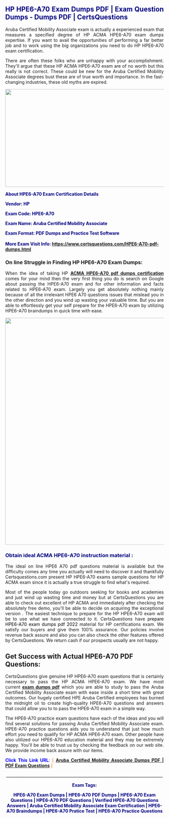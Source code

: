 <h2 style="text-align: justify;"><span style="color: #000080;">HP HPE6-A70 Exam Dumps PDF | Exam Question Dumps - Dumps PDF | CertsQuestions</span></h2>
<p style="text-align: justify;">Aruba Certified Mobility Associate exam is actually a experienced exam that measures a specified degree of HP ACMA HPE6-A70 exam dumps expertise. If you want to avail the opportunities of performing a far better job and to work using the big organizations you need to do HP HPE6-A70 exam certification.</p>
<p style="text-align: justify;">There are often these folks who are unhappy with your accomplishment. They'll argue that these HP ACMA HPE6-A70 exam are of no worth but this really is not correct. These could be new for the Aruba Certified Mobility Associate degrees bust these are of true worth and importance. In the fast-changing industries, these old myths are expired.</p>
<p><img style="display: block; margin-left: auto; margin-right: auto;" src="https://i.imgur.com/eaP4ae9.png" width="840" height="310" /></p>
<p><span style="color: #000080;"><strong>About HPE6-A70 Exam Certification Details</strong></span></p>
<p><span style="color: #000080;"><strong>Vendor: HP<br /></strong></span></p>
<p><span style="color: #000080;"><strong>Exam Code: HPE6-A70</strong></span></p>
<p><span style="color: #000080;"><strong>Exam Name: Aruba Certified Mobility Associate</strong></span></p>
<p><span style="color: #000080;"><strong>Exam Format: PDF Dumps and Practice Test Software<br /><br />More Exam Visit Info: <span style="color: #ff6600;"><a href="https://www.certsquestions.com/HPE6-A70-pdf-dumps.html">https://www.certsquestions.com/HPE6-A70-pdf-dumps.html</a></span></strong></span></p>
<h3>On line Struggle in Finding HP HPE6-A70 Exam Dumps:</h3>
<p style="text-align: justify;">When the idea of taking HP <a href="https://www.certsquestions.com/HPE6-A70-pdf-dumps.html"><strong>ACMA HPE6-A70 pdf dumps certification</strong></a> comes for your mind then the very first thing you do is search on Google about passing the HPE6-A70 exam and for other information and facts related to HPE6-A70 exam. Largely you get absolutely nothing mainly because of all the irrelevant HPE6 A70 questions issues that mislead you in the other direction and you wind up wasting your valuable time. But you are able to effortlessly get your self prepare for the HPE6-A70 exam by utilizing HPE6-A70 braindumps in quick time with ease.</p>
<p><a href="https://www.certsquestions.com/HPE6-A70-pdf-dumps.html"><img style="display: block; margin-left: auto; margin-right: auto;" src="https://i.imgur.com/pxhoKQ2.png" width="720" /></a></p>
<h3><span style="color: #000080;">Obtain ideal ACMA HPE6-A70 instruction material :</span></h3>
<p style="text-align: justify;">The ideal on line HPE6 A70 pdf questions material is available but the difficulty comes any time you actually will need to discover it and thankfully Certsquestions.com present HP HPE6-A70 exams sample questions for HP ACMA exam since it is actually a true struggle to find what's required.</p>
<p style="text-align: justify;">Most of the people today go outdoors seeking for books and academies and just wind up wasting time and money but at CertsQuestions you are able to check out excellent of HP ACMA and immediately after checking the absolutely free demo, you'll be able to decide on acquiring the exceptional version . The easiest technique to prepare for the HP HPE6-A70 exam will be to use what we have connected to it. CertsQuestions have <span style="color: #000000;">prepare HPE6-A70 exam dumps pdf 2022</span> material for HP certifications exam. We satisfy our buyers and give them 100% assurance. Our policies involve revenue back assure and also you can also check the other features offered by CertsQuestions. We return cash if our prospects usually are not happy.</p>
<h2>Get Success with Actual HPE6-A70 PDF Questions:</h2>
<p style="text-align: justify;">CertsQuestions give genuine HP HPE6-A70 exam questions that is certainly necessary to pass the HP ACMA HPE6-A70 exam. We have most current<strong>&nbsp;<a href="https://www.certsquestions.com/">exam dumps pdf</a></strong>&nbsp;which you are able to study to pass the Aruba Certified Mobility Associate exam with ease inside a short time with great outcomes. Our hugely certified HPE Aruba Certified employees has burned the midnight oil to create high-quality HPE6-A70 questions and answers that could allow you to to pass the HPE6-A70 exam in a simple way.</p>
<p style="text-align: justify;">The HPE6-A70 practice exam questions have each of the ideas and you will find several solutions for passing Aruba Certified Mobility Associate exam. HPE6-A70 practice questions aids you to understand that just how much effort you need to qualify for HP ACMA HPE6-A70 exam. Other people have also utilized our HPE6-A70 education material and they may be extremely happy. You'll be able to trust us by checking the feedback on our web site. We provide income back assure with our items.</p>
<p style="text-align: justify;"><span style="color: #0000ff;"><strong>Click This Link URL</strong>:</span> <span style="color: #ff6600;">[ <strong><a href="https://www.certsquestions.com/hpe-aruba-certified-certification.html">Aruba Certified Mobility Associate Dumps PDF | PDF Exam Questions</a></strong> ]</span></p>
<p style="text-align: center;">______________________________________________________________________________</p>
<p style="text-align: center;"><span style="color: #000080;"><strong>Exam Tags:</strong></span></p>
<p style="text-align: center;"><span style="color: #000080;"><strong>HPE6-A70 Exam Dumps | HPE6-A70 PDF Dumps | HPE6-A70 Exam Questions | HPE6-A70 PDF Questions | Verified HPE6-A70 Questions Answers | Aruba Certified Mobility Associate Exam Certification | HPE6-A70 Braindumps | HPE6-A70 Pratice Test | HPE6-A70 Practice Questions</strong></span></p>
